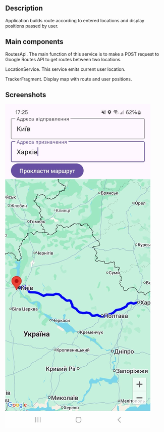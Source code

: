 ## Description

Application builds route according to entered locations and display positions passed by user.

## Main components

RoutesApi. The main function of this service is to make a POST request to Google Routes API to get routes between two locations.

LocationService. This service emits current user location.

TrackerFragment. Display map with route and user positions.

## Screenshots

![alt text](images/IMG_6211.jpg)